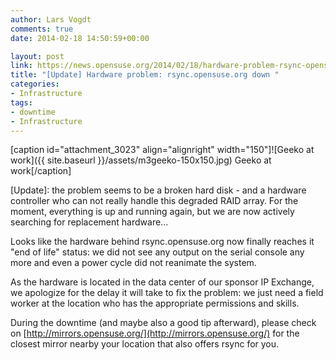 ```yaml
---
author: Lars Vogdt
comments: true
date: 2014-02-18 14:50:59+00:00

layout: post
link: https://news.opensuse.org/2014/02/18/hardware-problem-rsync-opensuse-org-down/
title: "[Update] Hardware problem: rsync.opensuse.org down "
categories:
- Infrastructure
tags:
- downtime
- Infrastructure
---
```

[caption id="attachment_3023" align="alignright" width="150"]![Geeko at work]({{ site.baseurl }}/assets/m3geeko-150x150.jpg) Geeko at work[/caption]

[Update]: the problem seems to be a broken hard disk - and a hardware controller who can not really handle this degraded RAID array. For the moment, everything is up and running again, but we are now actively searching for replacement hardware...

Looks like the hardware behind rsync.opensuse.org now finally reaches it "end of life" status: we did not see any output on the serial console any more and even a power cycle did not reanimate the system.

As the hardware is located in the data center of our sponsor IP Exchange, we apologize for the delay it will take to fix the problem: we just need a field worker at the location who has the appropriate permissions and skills.

During the downtime (and maybe also a good tip afterward), please check on [http://mirrors.opensuse.org/](http://mirrors.opensuse.org/) for the closest mirror nearby your location that also offers rsync for you.		
